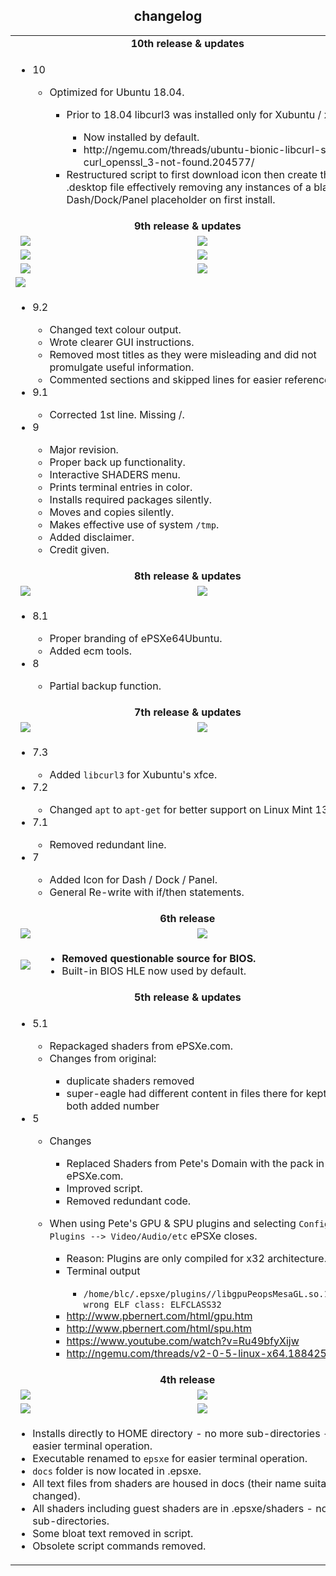 <h2 align="center">changelog</h2>

<table>
 <tbody>
 <tr>
  <td align="center" colspan="2"><strong>10th release & updates</strong></td>
 </tr>
 <tr>
   <td align="left" colspan="2">
    <ul>
     <li>10</li>
      <ul>
       <li>Optimized for Ubuntu 18.04.</li>
       <ul>
        <li>Prior to 18.04 libcurl3 was installed only for Xubuntu / xfce.</li>
        <ul>
         <li>Now installed by default.</li>
         <li>http://ngemu.com/threads/ubuntu-bionic-libcurl-so-4-curl_openssl_3-not-found.204577/</li>
        </ul>
        <li>Restructured script to first download icon then create the .desktop file effectively removing any instances of a blank Dash/Dock/Panel placeholder on first install.</li>
       </ul>
      </ul>
    </ul>
   </td>
  </tr>
  <tr>
   <td align="center" colspan="2"><strong>9th release & updates</strong></td>
  </tr>
  <tr>
   <td align="center"><img src="http://i.imgur.com/U4QNkXL.png" /></td>
   <td align="center"><img src="http://i.imgur.com/cSqEyXC.gif" /></td>
  </tr>
  <tr>
   <td align="center"><img src="http://i.imgur.com/A6cIRmT.png" /></td>
   <td align="center"><img src="http://i.imgur.com/PNlgKV1.png" /></td>
  </tr>
  <tr>
   <td align="center"><img src="http://i.imgur.com/mCntR7j.png" /></td>
   <td align="center"><img src="http://i.imgur.com/rD6V5Ub.png" /></td>
  </tr> 
  <tr>
   <td align="left"><img src="http://i.imgur.com/fPycbXf.png" /></td>
  <tr>
   <td align="left" colspan="2">
    <ul>
     <li>9.2</li>
      <ul>
       <li>Changed text colour output.</li>
       <li>Wrote clearer GUI instructions.</li>
       <li>Removed most titles as they were misleading and did not promulgate useful information.</li>
       <li>Commented sections and skipped lines for easier reference.</li>
      </ul>
     <li>9.1</li>
      <ul>
       <li>Corrected 1st line. Missing /.</li>
      </ul>
     <li>9</li>
      <ul>
       <li>Major revision.</li>
       <li>Proper back up functionality.</li>
       <li>Interactive SHADERS menu.</li>
       <li>Prints terminal entries in color.</li>
       <li>Installs required packages silently.</li>
       <li>Moves and copies silently.</li>
       <li>Makes effective use of system <code>/tmp</code>.</li>
       <li>Added disclaimer.</li>
       <li>Credit given.</li>
     </ul>
    </ul>
    <ul>
   </td>
  </tr>
  <tr>
   <td align="center" colspan="2"><strong>8th release & updates</strong></td>
  </tr>
  <tr>
   <td align="center"><img src="http://i.imgur.com/kfMSU17.png" /></td>
   <td align="center"><img src="http://i.imgur.com/W1zggGH.gif" /></td>
  </tr>
  <tr>
   <td align="left" colspan="2">
    <ul>
     <li>8.1</li>
      <ul>
       <li>Proper branding of ePSXe64Ubuntu.</li>
       <li>Added ecm tools.</li>
      </ul>
     <li>8</li>
      <ul>
       <li>Partial backup function.</li>
      </ul>	
    </ul>
   </td>
  </tr>
  <tr>
   <td align="center" colspan="2"><strong>7th release & updates</strong></td>
  </tr>
  <tr>
   <td align="center"><img src="http://i.imgur.com/2Bw3iLS.png" /></td>
   <td align="center"><img src="http://i.imgur.com/fRardY8.gif" /></td>
  </tr>
  <tr>
   <td align="left" colspan="2">
    <ul>
     <li>7.3</li>
      <ul>
       <li>Added <code>libcurl3</code> for Xubuntu's xfce.</li>
      </ul>
     <li>7.2</li>
      <ul>
       <li>Changed <code>apt</code> to <code>apt-get</code> for better support on Linux Mint 13.3.</li>
      </ul>
     <li>7.1</li>
      <ul>
       <li>Removed redundant line.</li>
      </ul>
     <li>7</li>
      <ul>
       <li>Added Icon for Dash / Dock / Panel.</li>
       <li>General Re-write with if/then statements.</li>
      </ul>
    </ul>
   </td>
  </tr>
  <tr>
   <td align="center" colspan="2"><strong>6th release</strong></td>
  </tr>
  <tr>
   <td align="center"><img src="http://i.imgur.com/2mT7smo.png" /></td>
   <td align="center"><img src="http://i.imgur.com/ZBFCUva.png" /></td>
  </tr>
  <tr>
   <td align="center"><img src="http://i.imgur.com/57kdpJR.png" /></td>
   <td align="left">
    <ul>
     <li><strong>Removed questionable source for BIOS.</strong></li>
     <li>Built-in BIOS HLE now used by default.</li>
    </ul>
   </td>
  </tr>
  <tr>
   <td align="center" colspan="2"><strong>5th release & updates</strong></td>
  </tr>
  <tr>
   <td align="left" colspan="2">
    <ul>
     <li>5.1</li>
      <ul>
       <li>Repackaged shaders from ePSXe.com.</li>
       <li>Changes from original:</li>
        <ul>
         <li>duplicate shaders removed</li>
         <li>super-eagle had different content in files there for kept and both added number</li>
        </ul>
      </ul>
     <li>5</li>
      <ul>
       <li>Changes</li>
        <ul>
         <li>Replaced Shaders from Pete's Domain with the pack in ePSXe.com.</li>
         <li>Improved script.</li>
         <li>Removed redundant code.</li>
        </ul>
      </ul>
      <ul>
       <li>When using Pete's GPU & SPU plugins and selecting <code>Config --> Plugins --> Video/Audio/etc</code> ePSXe closes.</li>
        <ul>
         <li>Reason:  Plugins are only compiled for x32 architecture.</li>
         <li>Terminal output</li>
          <ul>
           <li><code>/home/blc/.epsxe/plugins//libgpuPeopsMesaGL.so.1.0.78: wrong ELF class: ELFCLASS32</code></li>
          </ul>
         <li><a href="http://www.pbernert.com/html/gpu.htm" target="_blank">http://www.pbernert.com/html/gpu.htm</a></li>
         <li><a href="http://www.pbernert.com/html/spu.htm" target="_blank">http://www.pbernert.com/html/spu.htm</a></li>
         <li><a href="https://www.youtube.com/watch?v=Ru49bfyXijw" target="_blank">https://www.youtube.com/watch?v=Ru49bfyXijw</a></li>
         <li><a href="http://ngemu.com/threads/v2-0-5-linux-x64.188425/" target="_blank">http://ngemu.com/threads/v2-0-5-linux-x64.188425/</a></li>
        </ul>
      </ul>
    </ul>
   </td>
  </tr>
  <tr>
    <td align="center" colspan="2"><strong>4th release</strong></td>
  </tr>
  <tr>
   <td align="center"><img src="http://i.imgur.com/Ja5u4Dg.png" /></td>
   <td align="center"><img src="http://i.imgur.com/p8vMQDt.png" /></td>
  </tr>
  <tr>
   <td align="center"><img src="http://i.imgur.com/w4Ua94W.png" /></td>
   <td align="center"><img src="http://i.imgur.com/MDQabuy.png" /></td>
  </tr>
  <tr>
   <td align="left" colspan="2">
    <ul>
     <li>Installs directly to HOME directory - no more sub-directories - for easier terminal operation.</li>
     <li>Executable renamed to <code>epsxe</code> for easier terminal operation.</li>
     <li><code>docs</code> folder is now located in .epsxe.</li>
     <li>All text files from shaders are housed in docs (their name suitably changed).</li>
     <li>All shaders including guest shaders are in .epsxe/shaders - no more sub-directories.</li>
     <li>Some bloat text removed in script.</li>
     <li>Obsolete script commands removed.</li>
    </ul>
   </td>
  </tr>
 </tbody>
</table>
